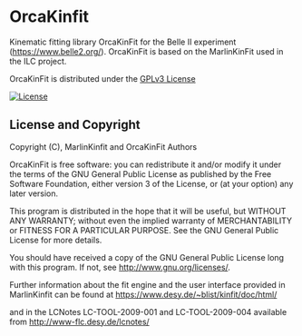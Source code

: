 # OrcaKinfit

Kinematic fitting library OrcaKinFit for the Belle II experiment (https://www.belle2.org/). OrcaKinFit is based on the MarlinKinFit used in the ILC project.

OrcaKinFit is distributed under the [GPLv3 License](http://www.gnu.org/licenses/gpl-3.0.en.html)

[![License](https://www.gnu.org/graphics/gplv3-127x51.png)](https://www.gnu.org/licenses/gpl-3.0.en.html)


## License and Copyright
Copyright (C), MarlinKinfit and OrcaKinFit Authors

OrcaKinFit is free software: you can redistribute it and/or modify it under the terms of the GNU General Public License as published by the Free Software Foundation, either version 3 of the License, or (at your option) any later version.

This program is distributed in the hope that it will be useful, but WITHOUT ANY WARRANTY; without even the implied warranty of MERCHANTABILITY or FITNESS FOR A PARTICULAR PURPOSE.  See the GNU General Public License for more details.

You should have received a copy of the GNU General Public License long with this program.  If not, see <http://www.gnu.org/licenses/>.

Further information about the fit engine and the user interface provided
in MarlinKinfit can be found at
https://www.desy.de/~blist/kinfit/doc/html/

and in the LCNotes LC-TOOL-2009-001 and LC-TOOL-2009-004 available from
http://www-flc.desy.de/lcnotes/
